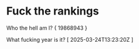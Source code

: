 # Fuck the rankings

Who the hell am I?
{ 19868943 }

What fucking year is it?
[ 2025-03-24T13:23:20Z ]
